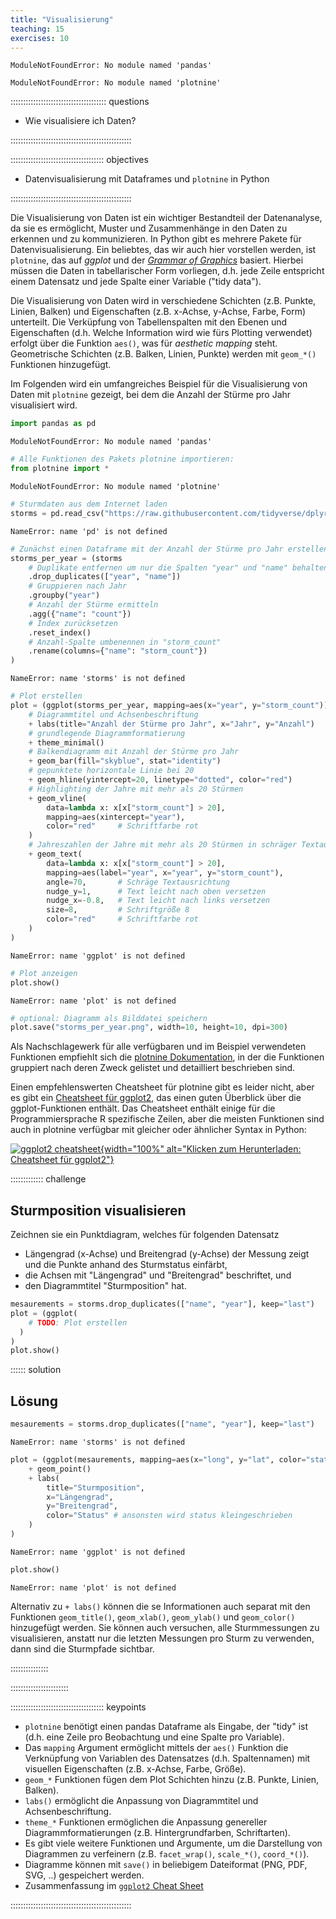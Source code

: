 ```yaml
---
title: "Visualisierung"
teaching: 15
exercises: 10
---
```





``` output
ModuleNotFoundError: No module named 'pandas'
```

``` output
ModuleNotFoundError: No module named 'plotnine'
```

:::::::::::::::::::::::::::::::::::::: questions

- Wie visualisiere ich Daten?

::::::::::::::::::::::::::::::::::::::::::::::::

::::::::::::::::::::::::::::::::::::: objectives

- Datenvisualisierung mit Dataframes und `plotnine` in Python

::::::::::::::::::::::::::::::::::::::::::::::::

Die Visualisierung von Daten ist ein wichtiger Bestandteil der Datenanalyse, da sie es ermöglicht, Muster und Zusammenhänge in den Daten zu erkennen und zu kommunizieren. In Python gibt es mehrere Pakete für Datenvisualisierung. Ein beliebtes, das wir auch hier vorstellen werden, ist `plotnine`, das auf *ggplot* und der [*Grammar of Graphics*](https://r4ds.had.co.nz/data-visualisation.html) basiert. Hierbei müssen die Daten in tabellarischer Form vorliegen, d.h. jede Zeile entspricht einem Datensatz und jede Spalte einer Variable ("tidy data").

Die Visualisierung von Daten wird in verschiedene Schichten (z.B. Punkte, Linien, Balken) und Eigenschaften (z.B. x-Achse, y-Achse, Farbe, Form) unterteilt. Die Verküpfung von Tabellenspalten mit den Ebenen und Eigenschaften (d.h. Welche Information wird wie fürs Plotting verwendet) erfolgt über die Funktion `aes()`, was für *aesthetic mapping* steht. Geometrische Schichten (z.B. Balken, Linien, Punkte) werden mit `geom_*()` Funktionen hinzugefügt.

Im Folgenden wird ein umfangreiches Beispiel für die Visualisierung von Daten mit `plotnine` gezeigt, bei dem die Anzahl der Stürme pro Jahr visualisiert wird.


``` python
import pandas as pd
```

``` output
ModuleNotFoundError: No module named 'pandas'
```

``` python
# Alle Funktionen des Pakets plotnine importieren:
from plotnine import *
```

``` output
ModuleNotFoundError: No module named 'plotnine'
```

``` python
# Sturmdaten aus dem Internet laden
storms = pd.read_csv("https://raw.githubusercontent.com/tidyverse/dplyr/master/data-raw/storms.csv")
```

``` output
NameError: name 'pd' is not defined
```

``` python
# Zunächst einen Dataframe mit der Anzahl der Stürme pro Jahr erstellen
storms_per_year = (storms
    # Duplikate entfernen um nur die Spalten "year" und "name" behalten
    .drop_duplicates(["year", "name"])
    # Gruppieren nach Jahr
    .groupby("year")
    # Anzahl der Stürme ermitteln
    .agg({"name": "count"})
    # Index zurücksetzen
    .reset_index()
    # Anzahl-Spalte umbenennen in "storm_count"
    .rename(columns={"name": "storm_count"})
)
```

``` output
NameError: name 'storms' is not defined
```

``` python
# Plot erstellen
plot = (ggplot(storms_per_year, mapping=aes(x="year", y="storm_count"))
    # Diagrammtitel und Achsenbeschriftung
    + labs(title="Anzahl der Stürme pro Jahr", x="Jahr", y="Anzahl")
    # grundlegende Diagrammformatierung
    + theme_minimal()
    # Balkendiagramm mit Anzahl der Stürme pro Jahr
    + geom_bar(fill="skyblue", stat="identity")
    # gepunktete horizontale Linie bei 20
    + geom_hline(yintercept=20, linetype="dotted", color="red")
    # Highlighting der Jahre mit mehr als 20 Stürmen
    + geom_vline(
        data=lambda x: x[x["storm_count"] > 20],
        mapping=aes(xintercept="year"),
        color="red"     # Schriftfarbe rot
    )
    # Jahreszahlen der Jahre mit mehr als 20 Stürmen in schräger Textausrichtung
    + geom_text(
        data=lambda x: x[x["storm_count"] > 20],
        mapping=aes(label="year", x="year", y="storm_count"),
        angle=70,       # Schräge Textausrichtung
        nudge_y=1,      # Text leicht nach oben versetzen
        nudge_x=-0.8,   # Text leicht nach links versetzen
        size=8,         # Schriftgröße 8
        color="red"     # Schriftfarbe rot
    )    
)
```

``` output
NameError: name 'ggplot' is not defined
```

``` python
# Plot anzeigen
plot.show()
```

``` output
NameError: name 'plot' is not defined
```


``` python
# optional: Diagramm als Bilddatei speichern
plot.save("storms_per_year.png", width=10, height=10, dpi=300)
```

Als Nachschlagewerk für alle verfügbaren und im Beispiel verwendeten Funktionen empfiehlt sich die [plotnine Dokumentation](https://plotnine.org/reference), in der die Funktionen gruppiert nach deren Zweck gelistet und detailliert beschrieben sind.

Einen empfehlenswerten Cheatsheet für plotnine gibt es leider nicht, aber es gibt ein [Cheatsheet für ggplot2](https://raw.githubusercontent.com/rstudio/cheatsheets/main/data-visualization.pdf), das einen guten Überblick über die ggplot-Funktionen enthält. Das Cheatsheet enthält einige für die Programmiersprache R spezifische Zeilen, aber die meisten Funktionen sind auch in plotnine verfügbar mit gleicher oder ähnlicher Syntax in Python:

[![ggplot2 cheatsheet](https://raw.githubusercontent.com/rstudio/cheatsheets/main/pngs/thumbnails/data-visualization-cheatsheet-thumbs.png){width="100%" alt="Klicken zum Herunterladen: Cheatsheet für ggplot2"}](https://raw.githubusercontent.com/rstudio/cheatsheets/main/data-visualization.pdf)

::::::::::::: challenge
## Sturmposition visualisieren

Zeichnen sie ein Punktdiagram, welches für folgenden Datensatz 

- Längengrad (x-Achse) und Breitengrad (y-Achse) der Messung zeigt und die Punkte anhand des Sturmstatus einfärbt,
- die Achsen mit "Längengrad" und "Breitengrad" beschriftet, und
- den Diagrammtitel "Sturmposition" hat.



``` python
mesaurements = storms.drop_duplicates(["name", "year"], keep="last")
plot = (ggplot(
    # TODO: Plot erstellen
  )
)
plot.show()
```


:::::: solution
## Lösung


``` python
mesaurements = storms.drop_duplicates(["name", "year"], keep="last")
```

``` output
NameError: name 'storms' is not defined
```

``` python
plot = (ggplot(mesaurements, mapping=aes(x="long", y="lat", color="status"))
    + geom_point()
    + labs(
        title="Sturmposition", 
        x="Längengrad", 
        y="Breitengrad",
        color="Status" # ansonsten wird status kleingeschrieben
    )
)   
```

``` output
NameError: name 'ggplot' is not defined
```

``` python
plot.show()
```

``` output
NameError: name 'plot' is not defined
```

Alternativ zu `+ labs()` können die se Informationen auch separat mit den Funktionen `geom_title()`, `geom_xlab()`, `geom_ylab()` und `geom_color()` hinzugefügt werden. Sie können auch versuchen, alle Sturmmessungen zu visualisieren, anstatt nur die letzten Messungen pro Sturm zu verwenden, dann sind die Sturmpfade sichtbar.

:::::::::::::::

:::::::::::::::::::::::


::::::::::::::::::::::::::::::::::::: keypoints

- `plotnine` benötigt einen pandas Dataframe als Eingabe, der "tidy" ist (d.h. eine Zeile pro Beobachtung und eine Spalte pro Variable).
- Das `mapping` Argument ermöglicht mittels der `aes()` Funktion die Verknüpfung von Variablen des Datensatzes (d.h. Spaltennamen) mit visuellen Eigenschaften (z.B. x-Achse, Farbe, Größe).
- `geom_*` Funktionen fügen dem Plot Schichten hinzu (z.B. Punkte, Linien, Balken).
- `labs()` ermöglicht die Anpassung von Diagrammtitel und Achsenbeschriftung.
- `theme_*` Funktionen ermöglichen die Anpassung genereller Diagrammformatierungen (z.B. Hintergrundfarben, Schriftarten).
- Es gibt viele weitere Funktionen und Argumente, um die Darstellung von Diagrammen zu verfeinern (z.B. `facet_wrap()`, `scale_*()`, `coord_*()`).
- Diagramme können mit `save()` in beliebigem Dateiformat (PNG, PDF, SVG, ..) gespeichert werden.
- Zusammenfassung im [`ggplot2` Cheat Sheet](https://raw.githubusercontent.com/rstudio/cheatsheets/main/data-visualization.pdf)

::::::::::::::::::::::::::::::::::::::::::::::::
